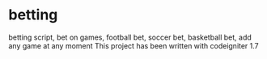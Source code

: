 # betting
betting script, bet on games, football bet, soccer bet, basketball bet, add any game at any moment
This project has been written with codeigniter 1.7
